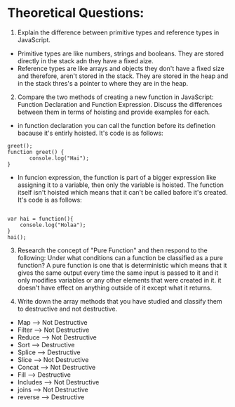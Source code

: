 # Theoretical Questions:

1. Explain the difference between primitive types and reference types in JavaScript.
* Primitive types are like numbers, strings and booleans. They are stored directly in the stack adn they have a fixed aize.
* Reference types are like arrays and objects they don't have a fixed size and therefore, aren't stored in the stack. They are stored in the heap
and in the stack thres's a pointer to where they are in the heap.

2. Compare the two methods of creating a new function in JavaScript: Function Declaration and Function Expression. Discuss the differences between them in terms of hoisting and provide examples for each.
* in function declaration you can call the function before its definetion bacause it's entirly hoisted. It's code is as follows:

``` 
greet();
function greet() {
       console.log("Hai");
}

```

* In funcion expression, the function is part of a bigger expression like assigning it to a variable, then only the variable is hoisted. The function itself isn't hoisted which means that it can't be called bafore it's created. It's code is as follows:

```

var hai = function(){
    console.log("Holaa");
}
hai();

```

3. Research the concept of "Pure Function" and then respond to the following: Under what conditions can a function be classified as a pure function?
A pure function is one that is deterministic which means that it gives the same output every time the same input is passed to it and it only modifies variables or any other elements that were created in it. it doesn't have effect on anything outside of it except what it returns.

4. Write down the array methods that you have studied and classify them to destructive and not destructive.
* Map --> Not Destructive
* Filter --> Not Destructive
* Reduce --> Not Destructive
* Sort --> Destructive
* Splice --> Destructive
* Slice --> Not Destructive
* Concat --> Not Destructive
* Fill --> Destructive
* Includes --> Not Destructive
* joins --> Not Destructive
* reverse --> Destructive

